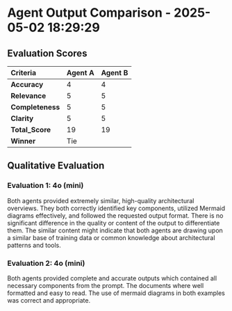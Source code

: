 # Agent Output Comparison - 2025-05-02 18:29:29

## Evaluation Scores

| Criteria | Agent A | Agent B |
|:--------|:--------|:--------|
| **Accuracy** | 4 | 4 |
| **Relevance** | 5 | 5 |
| **Completeness** | 5 | 5 |
| **Clarity** | 5 | 5 |
| **Total_Score** | 19 | 19 |
| **Winner** | Tie |

## Qualitative Evaluation

### Evaluation 1: 4o (mini)

Both agents provided extremely similar, high-quality architectural overviews. They both correctly identified key components, utilized Mermaid diagrams effectively, and followed the requested output format. There is no significant difference in the quality or content of the output to differentiate them. The similar content might indicate that both agents are drawing upon a similar base of training data or common knowledge about architectural patterns and tools.


### Evaluation 2: 4o (mini)

Both agents provided complete and accurate outputs which contained all necessary components from the prompt. The documents where well formatted and easy to read. The use of mermaid diagrams in both examples was correct and appropriate.

